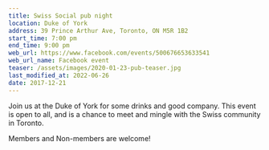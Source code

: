 ```yaml
---
title: Swiss Social pub night
location: Duke of York
address: 39 Prince Arthur Ave, Toronto, ON M5R 1B2
start_time: 7:00 pm
end_time: 9:00 pm
web_url: https://www.facebook.com/events/500676653633541
web_url_name: Facebook event
teaser: /assets/images/2020-01-23-pub-teaser.jpg
last_modified_at: 2022-06-26
date: 2017-12-21
---
```


Join us at the Duke of York for some drinks and good company. This event is
open to all, and is a chance to meet and mingle with the Swiss community in
Toronto.

Members and Non-members are welcome!
